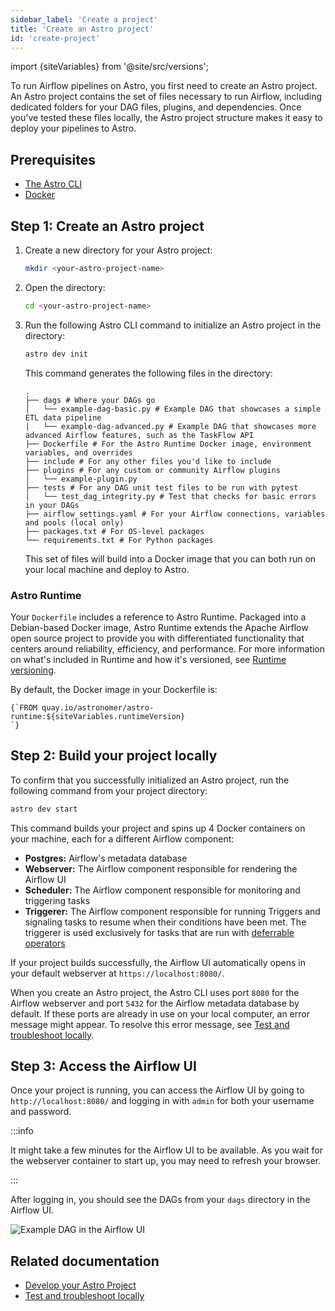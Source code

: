 ```yaml
---
sidebar_label: 'Create a project'
title: 'Create an Astro project'
id: 'create-project'
---
```


<head>
  <meta name="description" content="Learn how to create an Astro project and run it locally with the Astro command-line interface (CLI). You need an Astro project to run Airflow pipelines on Astro.">
  <meta name="og:description" content="Learn how to create an Astro project and run it locally with the Astro command-line interface (CLI). You need an Astro project to run Airflow pipelines on Astro.">
</head>

import {siteVariables} from '@site/src/versions';

To run Airflow pipelines on Astro, you first need to create an Astro project. An Astro project contains the set of files necessary to run Airflow, including dedicated folders for your DAG files, plugins, and dependencies. Once you've tested these files locally, the Astro project structure makes it easy to deploy your pipelines to Astro.

## Prerequisites

- [The Astro CLI](cli/install-cli.md)
- [Docker](https://www.docker.com/products/docker-desktop)

## Step 1: Create an Astro project

1. Create a new directory for your Astro project:

    ```sh
    mkdir <your-astro-project-name>
    ```

2. Open the directory:

    ```sh
    cd <your-astro-project-name>
    ```

3. Run the following Astro CLI command to initialize an Astro project in the directory:

    ```sh
    astro dev init
    ```

    This command generates the following files in the directory:

    ```
    .
    ├── dags # Where your DAGs go
    │   └── example-dag-basic.py # Example DAG that showcases a simple ETL data pipeline
    |   └── example-dag-advanced.py # Example DAG that showcases more advanced Airflow features, such as the TaskFlow API
    ├── Dockerfile # For the Astro Runtime Docker image, environment variables, and overrides
    ├── include # For any other files you'd like to include
    ├── plugins # For any custom or community Airflow plugins
    |   └── example-plugin.py
    ├── tests # For any DAG unit test files to be run with pytest
    |   └── test_dag_integrity.py # Test that checks for basic errors in your DAGs
    ├── airflow_settings.yaml # For your Airflow connections, variables and pools (local only)
    ├── packages.txt # For OS-level packages
    └── requirements.txt # For Python packages
    ```

    This set of files will build into a Docker image that you can both run on your local machine and deploy to Astro.

### Astro Runtime

Your `Dockerfile` includes a reference to Astro Runtime. Packaged into a Debian-based Docker image, Astro Runtime extends the Apache Airflow open source project to provide you with differentiated functionality that centers around reliability, efficiency, and performance. For more information on what's included in Runtime and how it's versioned, see [Runtime versioning](runtime-version-lifecycle-policy.md).

By default, the Docker image in your Dockerfile is:

<pre><code parentName="pre">{`FROM quay.io/astronomer/astro-runtime:${siteVariables.runtimeVersion}
`}</code></pre>

## Step 2: Build your project locally

To confirm that you successfully initialized an Astro project, run the following command from your project directory:

```sh
astro dev start
```

This command builds your project and spins up 4 Docker containers on your machine, each for a different Airflow component:

- **Postgres:** Airflow's metadata database
- **Webserver:** The Airflow component responsible for rendering the Airflow UI
- **Scheduler:** The Airflow component responsible for monitoring and triggering tasks
- **Triggerer:** The Airflow component responsible for running Triggers and signaling tasks to resume when their conditions have been met. The triggerer is used exclusively for tasks that are run with [deferrable operators](deferrable-operators.md)

If your project builds successfully, the Airflow UI automatically opens in your default webserver at `https://localhost:8080/`.

When you create an Astro project, the Astro CLI uses port `8080` for the Airflow webserver and port `5432` for the Airflow metadata database by default. If these ports are already in use on your local computer, an error message might appear. To resolve this error message, see [Test and troubleshoot locally](test-and-troubleshoot-locally.md#ports-are-not-available).

## Step 3: Access the Airflow UI

Once your project is running, you can access the Airflow UI by going to `http://localhost:8080/` and logging in with `admin` for both your username and password.

:::info

It might take a few minutes for the Airflow UI to be available. As you wait for the webserver container to start up, you may need to refresh your browser.

:::

After logging in, you should see the DAGs from your `dags` directory in the Airflow UI.

![Example DAG in the Airflow UI](/img/docs/sample-dag.png)

## Related documentation

- [Develop your Astro Project](develop-project.md)
- [Test and troubleshoot locally](test-and-troubleshoot-locally.md#run-a-project-locally)
